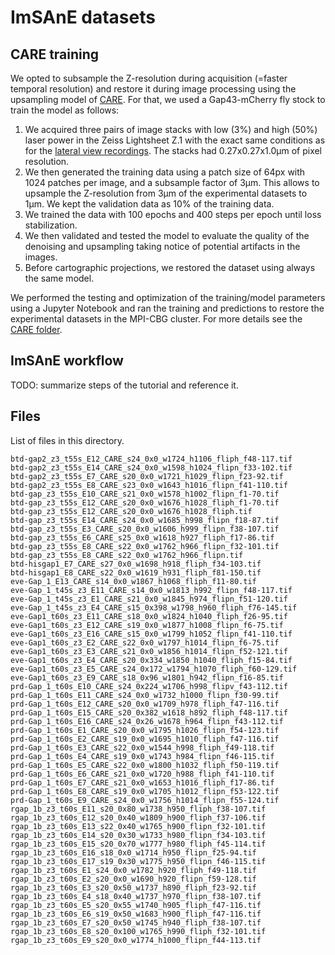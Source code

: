 # ImSAnE datasets

## CARE training

We opted to subsample the Z-resolution during acquisition (=faster temporal resolution) and restore it during image processing using the upsampling model of [CARE](https://csbdeep.bioimagecomputing.com/tools/care/).
For that, we used a Gap43-mCherry fly stock to train the model as follows:

1. We acquired three pairs of image stacks with low (3%) and high (50%) laser power in the Zeiss Lightsheet Z.1 with the exact same conditions as for the [lateral view recordings](../lateral/README.md). The stacks had 0.27x0.27x1.0µm of pixel resolution.
2. We then generated the training data using a patch size of 64px with 1024 patches per image, and a subsample factor of 3µm. This allows to upsample the Z-resolution from 3µm of the experimental datasets to 1µm. We kept the validation data as 10% of the training data.
3. We trained the data with 100 epochs and 400 steps per epoch until loss stabilization.
4. We then validated and tested the model to evaluate the quality of the denoising and upsampling taking notice of potential artifacts in the images.
5. Before cartographic projections, we restored the dataset using always the same model.

We performed the testing and optimization of the training/model parameters using a Jupyter Notebook and ran the training and predictions to restore the experimental datasets in the MPI-CBG cluster.
For more details see the [CARE folder](../care/).

## ImSAnE workflow

TODO: summarize steps of the tutorial and reference it.

## Files

List of files in this directory.

```
btd-gap2_z3_t55s_E12_CARE_s24_0x0_w1724_h1106_fliph_f48-117.tif
btd-gap2_z3_t55s_E14_CARE_s24_0x0_w1598_h1024_flipn_f33-102.tif
btd-gap2_z3_t55s_E7_CARE_s20_0x0_w1721_h1029_flipn_f23-92.tif
btd-gap2_z3_t55s_E8_CARE_s23_0x0_w1643_h1016_flipn_f41-110.tif
btd-gap_z3_t55s_E10_CARE_s21_0x0_w1578_h1002_flipn_f1-70.tif
btd-gap_z3_t55s_E12_CARE_s20_0x0_w1676_h1028_fliph_f1-70.tif
btd-gap_z3_t55s_E12_CARE_s20_0x0_w1676_h1028_fliph.tif
btd-gap_z3_t55s_E14_CARE_s24_0x0_w1685_h998_flipn_f18-87.tif
btd-gap_z3_t55s_E3_CARE_s20_0x0_w1606_h999_flipn_f38-107.tif
btd-gap_z3_t55s_E6_CARE_s25_0x0_w1618_h927_fliph_f17-86.tif
btd-gap_z3_t55s_E8_CARE_s22_0x0_w1762_h966_flipn_f32-101.tif
btd-gap_z3_t55s_E8_CARE_s22_0x0_w1762_h966_flipn.tif
btd-hisgap1_E7_CARE_s27_0x0_w1698_h918_fliph_f34-103.tif
btd-hisgap1_E8_CARE_s22_0x0_w1619_h931_fliph_f81-150.tif
eve-Gap_1_E13_CARE_s14_0x0_w1867_h1068_fliph_f11-80.tif
eve-Gap_1_t45s_z3_E11_CARE_s14_0x0_w1813_h992_flipn_f48-117.tif
eve-Gap_1_t45s_z3_E1_CARE_s21_0x0_w1845_h974_flipn_f51-120.tif
eve-Gap_1_t45s_z3_E4_CARE_s15_0x398_w1798_h960_fliph_f76-145.tif
eve-Gap1_t60s_z3_E11_CARE_s18_0x0_w1824_h1040_fliph_f26-95.tif
eve-Gap1_t60s_z3_E12_CARE_s19_0x0_w1877_h1008_flipn_f6-75.tif
eve-Gap1_t60s_z3_E16_CARE_s15_0x0_w1799_h1052_flipn_f41-110.tif
eve-Gap1_t60s_z3_E2_CARE_s22_0x0_w1797_h1014_flipn_f6-75.tif
eve-Gap1_t60s_z3_E3_CARE_s21_0x0_w1856_h1014_flipn_f52-121.tif
eve-Gap1_t60s_z3_E4_CARE_s20_0x334_w1850_h1040_fliph_f15-84.tif
eve-Gap1_t60s_z3_E5_CARE_s24_0x172_w1794_h1070_fliph_f60-129.tif
eve-Gap1_t60s_z3_E9_CARE_s18_0x96_w1801_h942_flipn_f16-85.tif
prd-Gap_1_t60s_E10_CARE_s24_0x224_w1706_h998_flipv_f43-112.tif
prd-Gap_1_t60s_E11_CARE_s24_0x0_w1732_h1000_flipn_f30-99.tif
prd-Gap_1_t60s_E12_CARE_s20_0x0_w1709_h978_fliph_f47-116.tif
prd-Gap_1_t60s_E15_CARE_s20_0x382_w1618_h892_fliph_f48-117.tif
prd-Gap_1_t60s_E16_CARE_s24_0x26_w1678_h964_flipn_f43-112.tif
prd-Gap_1_t60s_E1_CARE_s20_0x0_w1795_h1026_flipn_f54-123.tif
prd-Gap_1_t60s_E2_CARE_s19_0x0_w1695_h1010_fliph_f47-116.tif
prd-Gap_1_t60s_E3_CARE_s22_0x0_w1544_h998_fliph_f49-118.tif
prd-Gap_1_t60s_E4_CARE_s19_0x0_w1743_h984_flipn_f46-115.tif
prd-Gap_1_t60s_E5_CARE_s22_0x0_w1800_h1032_fliph_f50-119.tif
prd-Gap_1_t60s_E6_CARE_s21_0x0_w1720_h988_fliph_f41-110.tif
prd-Gap_1_t60s_E7_CARE_s21_0x0_w1653_h1016_fliph_f17-86.tif
prd-Gap_1_t60s_E8_CARE_s19_0x0_w1705_h1012_flipn_f53-122.tif
prd-Gap_1_t60s_E9_CARE_s24_0x0_w1756_h1014_flipn_f55-124.tif
rgap_1b_z3_t60s_E11_s20_0x80_w1738_h950_fliph_f38-107.tif
rgap_1b_z3_t60s_E12_s20_0x40_w1809_h900_fliph_f37-106.tif
rgap_1b_z3_t60s_E13_s22_0x40_w1765_h900_flipn_f32-101.tif
rgap_1b_z3_t60s_E14_s20_0x30_w1733_h980_flipn_f34-103.tif
rgap_1b_z3_t60s_E15_s20_0x70_w1777_h980_fliph_f45-114.tif
rgap_1b_z3_t60s_E16_s18_0x0_w1714_h950_flipn_f25-94.tif
rgap_1b_z3_t60s_E17_s19_0x30_w1775_h950_flipn_f46-115.tif
rgap_1b_z3_t60s_E1_s24_0x0_w1782_h920_fliph_f49-118.tif
rgap_1b_z3_t60s_E2_s20_0x0_w1690_h920_flipn_f59-128.tif
rgap_1b_z3_t60s_E3_s20_0x50_w1737_h890_fliph_f23-92.tif
rgap_1b_z3_t60s_E4_s18_0x40_w1737_h970_flipn_f38-107.tif
rgap_1b_z3_t60s_E5_s20_0x55_w1740_h905_fliph_f47-116.tif
rgap_1b_z3_t60s_E6_s19_0x50_w1683_h900_fliph_f47-116.tif
rgap_1b_z3_t60s_E7_s20_0x50_w1745_h940_fliph_f38-107.tif
rgap_1b_z3_t60s_E8_s20_0x100_w1765_h990_fliph_f32-101.tif
rgap_1b_z3_t60s_E9_s20_0x0_w1774_h1000_flipn_f44-113.tif
```

